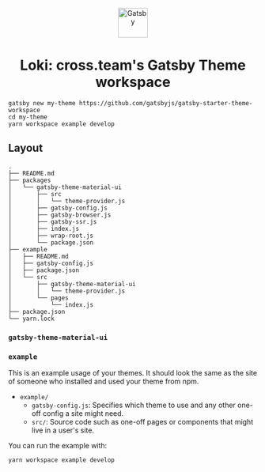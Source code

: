 <p align="center">
  <a href="https://www.gatsbyjs.org">
    <img alt="Gatsby" src="https://www.gatsbyjs.org/monogram.svg" width="60" />
  </a>
</p>
<h1 align="center">
  Loki: cross.team's Gatsby Theme workspace
</h1>

```shell
gatsby new my-theme https://github.com/gatsbyjs/gatsby-starter-theme-workspace
cd my-theme
yarn workspace example develop
```

## Layout

```shell
.
├── README.md
├── packages
│   └── gatsby-theme-material-ui
│       ├── src
│       │   └── theme-provider.js
│       ├── gatsby-config.js
│       ├── gatsby-browser.js
│       ├── gatsby-ssr.js
│       ├── index.js
│       ├── wrap-root.js
│       └── package.json
├── example
│   ├── README.md
│   ├── gatsby-config.js
│   ├── package.json
│   └── src
│       ├── gatsby-theme-material-ui
│       │   └── theme-provider.js
│       └── pages
│           └── index.js
├── package.json
└── yarn.lock
```

### `gatsby-theme-material-ui`

### `example`

This is an example usage of your themes. It should look the same as the
site of someone who installed and used your theme from npm.

- `example/`
  - `gatsby-config.js`: Specifies which theme to use and any other one-off config a site might need.
  - `src/`: Source code such as one-off pages or components that might live in
    a user's site.

You can run the example with:

```shell
yarn workspace example develop
```
